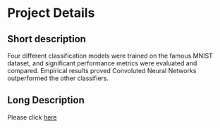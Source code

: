 # Project Details
## Short description
Four different classification models were trained on the famous MNIST dataset, and significant performance metrics were evaluated and compared. Empirical results proved Convoluted Neural Networks outperformed the other classifiers.
## Long Description
Please click [here](https://docs.google.com/document/d/e/2PACX-1vQOQkZHfjEro_3KTrnsXHPrKxpL6-duwNT2qgcp6HZLcKjvAAPINATiKoiJe3ISDR22ie1UXvyYHE-N/pub)
